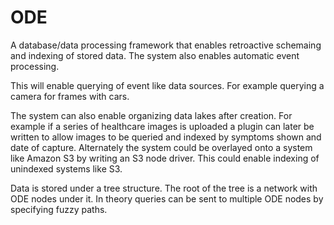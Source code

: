 # ODE
A database/data processing framework that enables retroactive schemaing and indexing of stored data.
The system also enables automatic event processing.

This will enable querying of event like data sources.
For example querying a camera for frames with cars.

The system can also enable organizing data lakes after creation.
For example if a series of healthcare images is uploaded a plugin can later be written to allow images to be queried and indexed by symptoms shown and date of capture.
Alternately the system could be overlayed onto a system like Amazon S3 by writing an S3 node driver.
This could enable indexing of unindexed systems like S3.

Data is stored under a tree structure.
The root of the tree is a network with ODE nodes under it.
In theory queries can be sent to multiple ODE nodes by specifying fuzzy paths.
